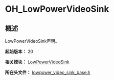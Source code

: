 # OH_LowPowerVideoSink

## 概述

LowPowerVideoSink声明。

**起始版本：** 20

**相关模块：** [LowPowerVideoSink](capi-lowpowervideosink.md)

**所在头文件：** [lowpower_video_sink_base.h](capi-lowpower-video-sink-base-h.md)

